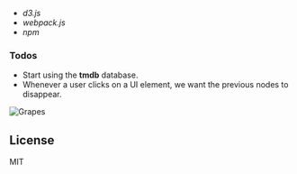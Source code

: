 
- *d3.js*
- *webpack.js*
- *npm*
 
### Todos

- Start using the **tmdb** database. 
- Whenever a user clicks on a UI element, we want the previous nodes to disappear.

![Grapes](http://yourmammawontlikeme.myblog.arts.ac.uk/files/2014/05/4688822045_29afbc713d_z.jpg)

License
----

MIT

